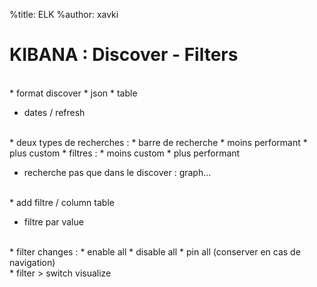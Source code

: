 %title: ELK
%author: xavki


# KIBANA : Discover - Filters

<br>
* format discover
		* json
		* table

* dates / refresh

<br>
* deux types de recherches :
		* barre de recherche
				* moins performant
				* plus custom
		* filtres : 
				* moins custom
				* plus performant

* recherche pas que dans le discover : graph...

<br>
* add filtre / column table

* filtre par value

<br>
* filter changes :
		* enable all
		* disable all
		* pin all (conserver en cas de navigation)

<br>
* filter > switch visualize	
